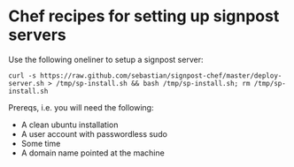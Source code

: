 # Chef recipes for setting up signpost servers

Use the following oneliner to setup a signpost server:

    curl -s https://raw.github.com/sebastian/signpost-chef/master/deploy-server.sh > /tmp/sp-install.sh && bash /tmp/sp-install.sh; rm /tmp/sp-install.sh

Prereqs, i.e. you will need the following:

- A clean ubuntu installation
- A user account with passwordless sudo
- Some time
- A domain name pointed at the machine
